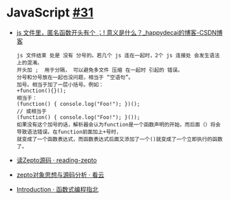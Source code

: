 # JavaScript [#31](https://github.com/vhxubo/blog/issues/31)

- [js 文件里，匿名函数开头有个 ；! 意义是什么？_happydecai的博客-CSDN博客](https://blog.csdn.net/happydecai/article/details/79289223)

      js 文件结束 处是 没有 分号的。若几个 js 连在一起时，2个 js 连接处 会发生语法上的混淆。
      开头加 ;  用于分隔， 可以避免多文件 压缩 在一起时 引起的 错误。
      分号和分号放在一起也没问题，相当于 “空语句”。
      加号。相当于加了一层小括号。例如：
      +function(){}();
      相当于：
      (function() { console.log("Foo!"); })();  
      // 或相当于  
      (function() { console.log("Foo!"); }());  
      如果没有这个加号的话，解析器会认为function是一个函数声明的开始，而后面（）将会导致语法错误。在function前面加上+号时，
      就变成了一个函数表达式，而函数表达式后面又添加了一个()就变成了一个立即执行的函数了。

- [读Zepto源码 · reading-zepto](https://yeyuqiudeng.gitbooks.io/reading-zepto/content/)
- [zepto对象思想与源码分析 · 看云](https://www.kancloud.cn/wangfupeng/zepto-design-srouce)
- [Introduction · 函数式编程指北](https://llh911001.gitbooks.io/mostly-adequate-guide-chinese/content/)